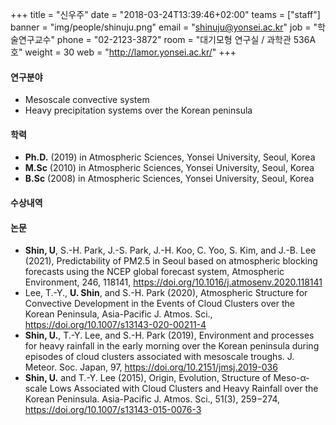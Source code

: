 ﻿+++
title = "신우주"
date = "2018-03-24T13:39:46+02:00"
teams = ["staff"]
banner = "img/people/shinuju.png"
email = "shinuju@yonsei.ac.kr"
job = "학술연구교수"
phone = "02-2123-3872"
room = "대기모형 연구실 / 과학관 536A호"
weight = 30
web = "http://lamor.yonsei.ac.kr/"
+++

#### 연구분야
+ Mesoscale convective system
+ Heavy precipitation systems over the Korean peninsula

#### 학력
+ **Ph.D.** (2019) in Atmospheric Sciences, Yonsei University, Seoul, Korea
+ **M.Sc** (2010) in Atmospheric Sciences, Yonsei University, Seoul, Korea
+ **B.Sc** (2008) in Atmospheric Sciences, Yonsei University, Seoul, Korea

#### 수상내역

#### 논문
+ <b>Shin, U</b>, S.-H. Park, J.-S. Park, J.-H. Koo, C. Yoo, S. Kim, and J.-B. Lee (2021), Predictability of PM2.5 in Seoul based on atmospheric blocking forecasts using the NCEP global forecast system, Atmospheric Environment, 246, 118141, https://doi.org/10.1016/j.atmosenv.2020.118141
+ Lee, T.-Y., <b>U. Shin</b>, and S.-H. Park (2020), Atmospheric Structure for Convective Development in the Events of Cloud Clusters over the Korean Peninsula, Asia-Pacific J. Atmos. Sci., https://doi.org/10.1007/s13143-020-00211-4 
+ <b>Shin, U.</b>, T.-Y. Lee, and S.-H. Park (2019), Environment and processes for heavy rainfall in the early morning over the Korean peninsula during episodes of cloud clusters associated with mesoscale troughs. J. Meteor. Soc. Japan, 97, https://doi.org/10.2151/jmsj.2019-036
+ <b>Shin, U.</b> and T.-Y. Lee (2015), Origin, Evolution, Structure of Meso-α-scale Lows Associated with Cloud Clusters and Heavy Rainfall over the Korean Peninsula. Asia-Pacific J. Atmos. Sci., 51(3), 259−274, https://doi.org/10.1007/s13143-015-0076-3
